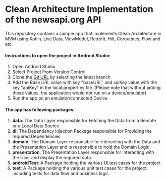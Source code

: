 # Clean Architecture Implementation of the newsapi.org API

This repository contains a sample app that implements Clean Architecture in MVM using Kotlin, Live Data, ViewModel, Retrofit, Hilt, Coroutines, Flow and etc.

#### Instructions to open the project in Android Studio:
1. Open Android Studio
2. Select Project From Version Control
3. Clone the [Git URL](https://github.com/asdheeraj/News) by selecting the latest branch
4. Add the Base URL value with key "baseURL" and apiKey value with the key "apiKey" in the local.properties file. (Please note that without adding these values, the application would not run on a device/emulator)
5. Run the app on an emulator/connected Device

#### The app has following packages:
1. **data**: The Data Layer responsible for Fetching the Data from a Remote or a Local Data Source
2. **di**: The Dependency Injection Package responsible for Providing the required Dependencies
3. **domain**: The Domain Layer responsible for interacting with the Data and the Presentation Layer and is responsible to hold the Domain Logic
4. **presentation**: The Presentation Layer responsible for interacting with the User and display the required data.
5. **androidTest**: A Package holding the various UI test cases for the project
6. **test**: A Package holding the various unit test cases for the project, including tests for data flow and business logic
